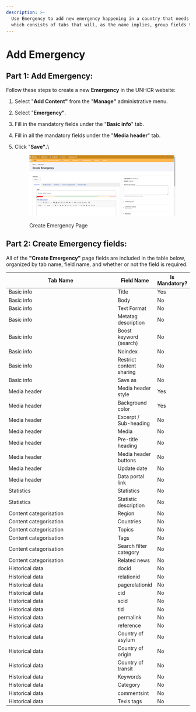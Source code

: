 ```yaml
---
description: >-
  Use Emergency to add new emergency happening in a country that needs help,
  which consists of tabs that will, as the name implies, group fields together.
---
```


# Add Emergency

## **Part 1: Add Emergency:**

Follow these steps to create a new **Emergency** in the UNHCR website:

1. Select "**Add Content"** from the "**Manage"** administrative menu.
2. Select "**Emergency"**_._
3. Fill in the mandatory fields under the "**Basic info**" tab.
4. Fill in all the mandatory fields under the "**Media header**" tab.
5.  Click "**Save"**_**.**_\\

    <figure><img src="../../../../.gitbook/assets/image (88).png" alt=""><figcaption><p>Create Emergency Page</p></figcaption></figure>

## Part 2: Create **Emergency f**ields:

All of the **"Create Emergency"** page fields are included in the table below, organized by tab name, field name, and whether or not the field is required.

<table data-full-width="true"><thead><tr><th width="362.6666666666667">Tab Name</th><th>Field Name</th><th>Is Mandatory?</th></tr></thead><tbody><tr><td>Basic info</td><td>Title</td><td>Yes</td></tr><tr><td>Basic info</td><td>Body</td><td>No</td></tr><tr><td>Basic info</td><td>Text Format</td><td>No</td></tr><tr><td>Basic info</td><td>Metatag description</td><td>No</td></tr><tr><td>Basic info</td><td>Boost keyword (search)</td><td>No</td></tr><tr><td>Basic info</td><td>Noindex</td><td>No</td></tr><tr><td>Basic info</td><td>Restrict content sharing</td><td>No</td></tr><tr><td>Basic info</td><td>Save as</td><td>No</td></tr><tr><td>Media header</td><td>Media header style</td><td>Yes</td></tr><tr><td>Media header</td><td>Background color</td><td>Yes</td></tr><tr><td>Media header</td><td>Excerpt / Sub-heading</td><td>No</td></tr><tr><td>Media header</td><td>Media</td><td>No</td></tr><tr><td>Media header</td><td>Pre-title heading</td><td>No</td></tr><tr><td>Media header</td><td>Media header buttons</td><td>No</td></tr><tr><td>Media header</td><td>Update date</td><td>No</td></tr><tr><td>Media header</td><td>Data portal link</td><td>No</td></tr><tr><td>Statistics</td><td>Statistics</td><td>No</td></tr><tr><td>Statistics</td><td>Statistic description</td><td>No</td></tr><tr><td>Content categorisation</td><td>Region</td><td>No</td></tr><tr><td>Content categorisation</td><td>Countries</td><td>No</td></tr><tr><td>Content categorisation</td><td>Topics</td><td>No</td></tr><tr><td>Content categorisation</td><td>Tags</td><td>No</td></tr><tr><td>Content categorisation</td><td>Search filter category</td><td>No</td></tr><tr><td>Content categorisation</td><td>Related news<br></td><td>No</td></tr><tr><td>Historical data</td><td>docid</td><td>No</td></tr><tr><td>Historical data</td><td>relationid</td><td>No</td></tr><tr><td>Historical data</td><td>pagerelationid</td><td>No</td></tr><tr><td>Historical data</td><td>cid</td><td>No</td></tr><tr><td>Historical data</td><td>scid<br></td><td>No</td></tr><tr><td>Historical data</td><td>tid</td><td>No</td></tr><tr><td>Historical data</td><td>permalink</td><td>No</td></tr><tr><td>Historical data</td><td>reference</td><td>No</td></tr><tr><td>Historical data</td><td>Country of asylum</td><td>No</td></tr><tr><td>Historical data</td><td>Country of origin</td><td>No</td></tr><tr><td>Historical data</td><td>Country of transit</td><td>No</td></tr><tr><td>Historical data</td><td>Keywords<br></td><td>No</td></tr><tr><td>Historical data</td><td>Category</td><td>No</td></tr><tr><td>Historical data</td><td>commentsint</td><td>No</td></tr><tr><td>Historical data</td><td>Texis tags</td><td>No</td></tr></tbody></table>
